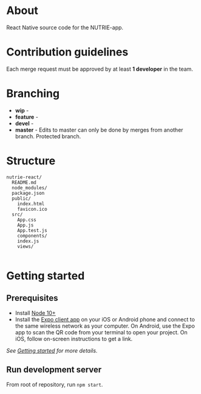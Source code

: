 # About
React Native source code for the NUTRIE-app. 

# Contribution guidelines
Each merge request must be approved by at least **1 developer** in the team. 

# Branching 
* **wip** - 
* **feature** - 
* **devel** - 
* **master** - Edits to master can only be done by merges from another branch. Protected branch. 

# Structure
``` 
nutrie-react/
  README.md
  node_modules/
  package.json
  public/
    index.html
    favicon.ico
  src/
    App.css
    App.js
    App.test.js
    components/
    index.js
    views/
    
```
# Getting started

## Prerequisites
* Install [Node 10+](https://nodejs.org/en/download/) 
* Install the [Expo client app](https://expo.io/) on your iOS or Android phone and connect to the same wireless network as your computer. On Android, use the Expo app to scan the QR code from your terminal to open your project. On iOS, follow on-screen instructions to get a link.

*See [Getting started](https://facebook.github.io/react-native/docs/getting-started) for more details.* 

## Run development server
From root of repository, run ```npm start```. 
